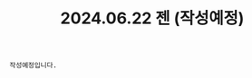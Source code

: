 ﻿---
title: 2024.06.22 젠 (작성예정)
categories: [2024년촬영]
comments: false
# thumbnail: 
---

`작성예정입니다.`

